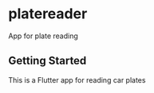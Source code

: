 # platereader

App for plate reading

## Getting Started

This is a Flutter app for reading car plates